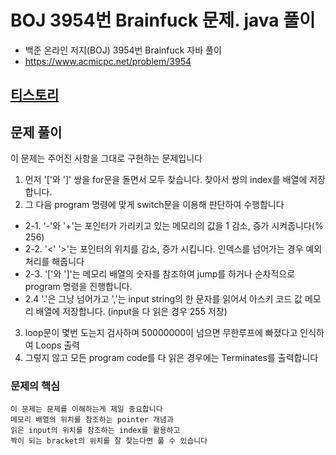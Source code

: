 # BOJ 3954번 Brainfuck 문제. java 풀이
- 백준 온라인 저지(BOJ) 3954번 Brainfuck 자바 풀이
- https://www.acmicpc.net/problem/3954

## [티스토리](https://hoho325.tistory.com/74?category=780777)

## 문제 풀이
이 문제는 주어진 사항을 그대로 구현하는 문제입니다
1. 먼저 '['와 ']' 쌍을 for문을 돌면서 모두 찾습니다. 찾아서 쌍의 index를 배열에 저장합니다.
2. 그 다음 program 명령에 맞게 switch문을 이용해 판단하여 수행합니다
- 2-1. '-'와 '+'는 포인터가 가리키고 있는 메모리의 값을 1 감소, 증가 시켜줍니다(% 256)
- 2-2. '<' '>'는 포인터의 위치를 감소, 증가 시킵니다. 인덱스를 넘어가는 경우 예외처리를 해줍니다
- 2-3. '['와 ']'는 메모리 배열의 숫자를 참조하여 jump를 하거나 순차적으로 program 명령을 진행합니다.
- 2.4 '.'은 그냥 넘어가고 ','는 input string의 한 문자를 읽어서 아스키 코드 값 메모리 배열에 저장합니다. (input을 다 읽은 경우 255 저장)
3. loop문이 몇번 도는지 검사하며 50000000이 넘으면 무한루프에 빠졌다고 인식하여 Loops 출력
4. 그렇지 않고 모든 program code를 다 읽은 경우에는 Terminates를 출력합니다

### 문제의 핵심
```
이 문제는 문제를 이해하는게 제일 중요합니다
메모리 배열의 위치를 참조하는 pointer 개념과
읽은 input의 위치를 참조하는 index를 활용하고
짝이 되는 bracket의 위치를 잘 찾는다면 풀 수 있습니다
```